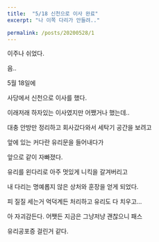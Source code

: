 ```yaml
---
title:  "5/18 신천으로 이사 완료"
excerpt: "나 이쪽 다리가 안들려.."

permalink: /posts/20200528/1
---
```



이주나 쉬었다.

음.. 

5월 18일에 

사당에서 신천으로 이사를 했다.

이래저래 하자있는 이사였지만 어쨌거나 했는데..

대충 안방만 정리하고 회사갔다와서 세탁기 공간을 보려고

앞에 있는 커다란 유리문을 들어내다가

앞으로 같이 자빠졌다.

유리를 왼다리로 아주 멋있게 니킥을 갈겨버리고

내 다리는 명예롭지 않은 상처와 훈장을 얻게 되었다.

피 질질 세는거 억덕계든 처리하고 유리도 다 치우고...

아 자괴감든다. 어쨋든 지금은 그냥저냥 괜찮으니 패스

유리공포증 걸린거 같다.
